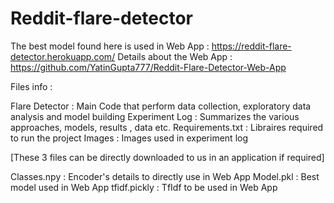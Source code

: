 # Reddit-flare-detector
 
The best model found here is used in Web App : https://reddit-flare-detector.herokuapp.com/
Details about the Web App : https://github.com/YatinGupta777/Reddit-Flare-Detector-Web-App

Files info : 

Flare Detector : Main Code that perform data collection, exploratory data analysis and model building
Experiment Log : Summarizes the various approaches, models, results , data etc.
Requirements.txt : Libraires required to run the project
Images : Images used in experiment log

[These 3 files can be directly downloaded to us in an application if required]

Classes.npy : Encoder's details to directly use in Web App
Model.pkl : Best model used in Web App
tfidf.pickly : TfIdf to be used in Web App
